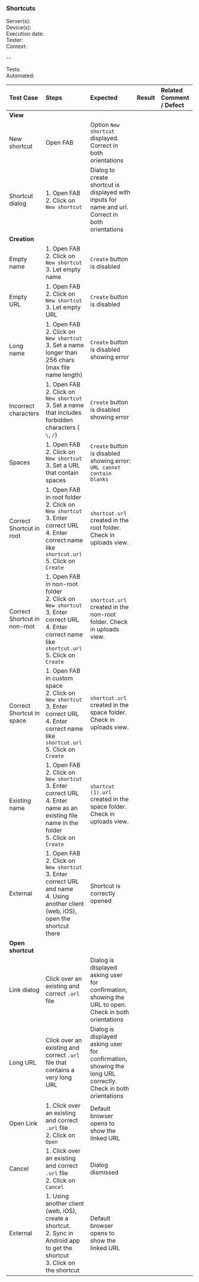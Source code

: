 ### Shortcuts

Server(s): <br>
Device(s): <br>
Execution date: <br>
Tester:  <br>
Context: <br>
 
--

Tests: <br>
Automated:

 
| Test Case | Steps | Expected | Result | Related Comment / Defect | 
| :-------- | :---- | :------- | :----: | :------------------------- | 
|**View**||||||
| New shortcut | Open FAB | Option `New shortcut` displayed. Correct in both orientations |  |  |
| Shortcut dialog | 1. Open FAB<br>2. Click on `New shortcut` | Dialog to create shortcut is displayed with inputs for name and url. Correct in both orientations |  |  |
|**Creation**||||||
| Empty name | 1. Open FAB<br>2. Click on `New shortcut`<br>3. Let empty name  | `Create` button is disabled |  |  |
| Empty URL | 1. Open FAB<br>2. Click on `New shortcut`<br>3. Let empty URL  | `Create` button is disabled |  |  |
| Long name | 1. Open FAB<br>2. Click on `New shortcut`<br>3. Set a name longer than 256 chars (max file name length) | `Create` button is disabled showing error |  |  |
| Incorrect characters | 1. Open FAB<br>2. Click on `New shortcut`<br>3. Set a name that includes forbidden characters ( `\`, `/`) | `Create` button is disabled showing error|  |  |
| Spaces | 1. Open FAB<br>2. Click on `New shortcut`<br>3. Set a URL that contain spaces | `Create` button is disabled showing error:<br>`URL cannot contain blanks`|  |  |
| Correct Shortcut in root | 1. Open FAB in root folder<br>2. Click on `New shortcut`<br>3. Enter correct URL<br>4. Enter correct name like `shortcut.url`<br>5. Click on `Create`  | `shortcut.url` created in the root folder. Check in uploads view. |  |  |
| Correct Shortcut in non-root | 1. Open FAB in non-root folder<br>2. Click on `New shortcut`<br>3. Enter correct URL<br>4. Enter correct name like `shortcut.url`<br>5. Click on `Create`  | `shortcut.url` created in the non-root folder. Check in uploads view.  |  |  |
| Correct Shortcut in space | 1. Open FAB in custom space<br>2. Click on `New shortcut`<br>3. Enter correct URL<br>4. Enter correct name like `shortcut.url`<br>5. Click on `Create`  | `shortcut.url` created in the space folder. Check in uploads view.  |  |  |
| Existing name | 1. Open FAB<br>2. Click on `New shortcut`<br>3. Enter correct URL<br>4. Enter name as an existing file name in the folder<br>5. Click on `Create` | `shortcut (1).url` created in the space folder. Check in uploads view.  |  |  |
| External | 1. Open FAB <br>2. Click on `New shortcut`<br>3. Enter correct URL and name<br>4. Using another client (web, iOS), open the shortcut there | Shortcut is correctly opened |  |  |  |
|**Open shortcut**||||||
| Link dialog | Click over an existing and correct `.url` file | Dialog is displayed asking user for confirmation, showing the URL to open. Check in both orientations |  |  |
| Long URL | Click over an existing and correct `.url` file that contains a very long URL | Dialog is displayed asking user for confirmation, showing the long URL correctly. Check in both orientations |  |  |
| Open Link | 1. Click over an existing and correct `.url` file<br>2. Click on `Open` | Default browser opens to show the linked URL |  |  |
| Cancel | 1. Click over an existing and correct `.url` file<br>2. Click on `Cancel` | Dialog dismissed |  |  |
| External | 1. Using another client (web, iOS), create a shortcut.<br>2. Sync in Android app to get the shortcut<br>3. Click on the shortcut | Default browser opens to show the linked URL |  |  |  |
